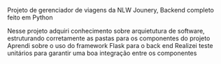 Projeto de gerenciador de viagens da NLW Jounery, Backend completo feito em Python

Nesse projeto adquiri conhecimento sobre arquietutura de software, estruturando corretamente as pastas para os componentes do projeto
Aprendi sobre o uso do framework Flask para o back end
Realizei teste unitários para garantir uma boa integração entre os componentes
